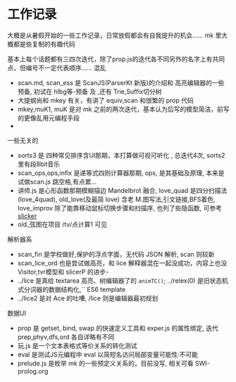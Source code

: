 # 工作记录

大概是从暑假开始的一些工作记录，日常放假都会有自我提升的机会…… mk 里大概都是些复制的有趣代码

基本上每个话题都有三四次迭代，除了prop.js的迭代各不同另外的名字上有共同点，但编号不一定代表顺序…… 混乱

- scan.md, scan_ess 是 ScanJS(ParserKt 新版)的介绍和 高亮编辑器的一些预备, 初试在 hlbg等-预备 及  ,还有 Trie,Suffix切分树
- 大提纲尚和 mkey 有关，有讲了 equiv,scan 和很繁的 prop
代码
- mkey,muK1, muK 是对 mk 之前的两次迭代，基本认为后写的模型简洁，前写的更像乱用元编程手段
- 

一些无关的

- sorts3 是 四种常见排序含UI那期，本打算做可视可听化 , 总迭代4次, sorts2 里有段8bit音乐
- scan_ops,ops,infix 是递等式四则计算器那期, ops, 是其基础及原理, 本来是试做scan.js 跳空格,有点累... 
- 讲师.js 是心形函数那期模糊描边 Mandelbrot 融合, love_quad 是四分扫描法(love_4quad), old_love(及最简 love) 含老 M.图写法,引文链接,BFS着色, love_improv 除了能靠移动鼠标切换步骤和扫描序, 也列了些隐函数, 可参考 [slicker](http://slicker.me/fractals/animate.htm)
- old_弦图在项目 /tv/点计算1 可见

解析器系

- scan_fin 是学校做好,保护的浮点字面，无代码 JSON 解析, scan 则较新
- scan_lice_ord 也是尝试做高亮，和 lice 解释器混在一起没成功，内容上也没Visitor,tvr模型和 slicerP 的进步-
- ../lice 是真给 textarea 高亮、树编辑器了的 `animTC()`; ../relex(0) 是旧状态机式分词器的数据结构化,`` ES6 template
- ../lice2 是对 Ace 的吐嘈, /lice 则是编辑器最初规划

数据UI

- prop 是 getset, bind, swap 的快速定义工具和 exper.js 的属性绑定, 迭代 prep,phyv,dfs,ord 各自详略有不同
- 玩.js 是一个文本表格式等价关系的转化测试
- eval 是测试JS元编程中 eval 以简短名访问局部变量可能性:不可能
- prelude.js 是枚举 mk 的一些预定义关系的，目前没写, 相关可看 SWI-prolog.org
